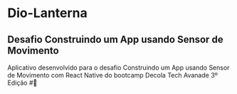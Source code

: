 # Dio-Lanterna
## Desafio Construindo um App usando Sensor de Movimento
Aplicativo desenvolvido para o desafio Construindo um App usando Sensor de Movimento com React Native do bootcamp Decola Tech Avanade 3º Edição #🚀
